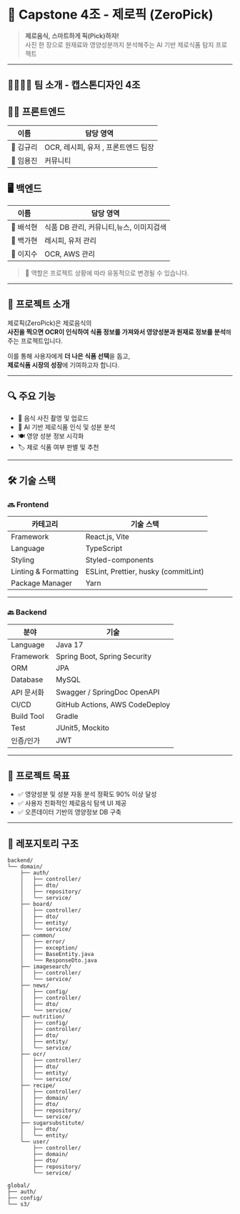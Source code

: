 # 🧪 Capstone 4조 - 제로픽 (ZeroPick)

> **제로음식, 스마트하게 픽(Pick)하자!**  
> 사진 한 장으로 원재료와 영양성분까지 분석해주는 AI 기반 제로식품 탐지 프로젝트

---

## 👨‍👩‍👧‍👦 팀 소개 - 캡스톤디자인 4조

## 👨‍💻 프론트엔드

| 이름 | 담당 영역 |
|------|------------|
| 👤 김규리 | OCR, 레시피, 유저 , 프론트엔드 팀장|
| 👤 임용진 | 커뮤니티  |

## 🖥️ 백엔드

| 이름 | 담당 영역 |
|------|------------|
| 👤 배석현 | 식품 DB 관리, 커뮤니티,뉴스, 이미지검색 |
| 👤 백가현 | 레시피, 유저 관리 |
| 👤 이지수 | OCR, AWS 관리 |

> 🔁 역할은 프로젝트 상황에 따라 유동적으로 변경될 수 있습니다.

---

## 📌 프로젝트 소개

제로픽(ZeroPick)은 제로음식의  
**사진을 찍으면 OCR이 인식하여 식품 정보를 가져와서 영양성분과 원재료 정보를 분석**해주는 프로젝트입니다.  

이를 통해 사용자에게 **더 나은 식품 선택**을 돕고,  
**제로식품 시장의 성장**에 기여하고자 합니다.

---

## 🔍 주요 기능

- 📸 음식 사진 촬영 및 업로드
- 🧠 AI 기반 제로식품 인식 및 성분 분석
- 🍽️ 영양 성분 정보 시각화
- 🏷️ 제로 식품 여부 판별 및 추천

---

## 🛠️ 기술 스택
### 🔜 Frontend

| 카테고리            | 기술 스택                                     |
|---------------------|-----------------------------------------------|
| Framework           | React.js, Vite                                |
| Language            | TypeScript                                     |
| Styling             | Styled-components                              |
| Linting & Formatting| ESLint, Prettier, husky (commitLint)          |
| Package Manager     | Yarn                                           |

---
### 🔙 Backend

| 분야        | 기술                                     |
|-------------|------------------------------------------|
| Language           | Java 17                                             |
| Framework          | Spring Boot, Spring Security                        |
| ORM         | JPA                                       |
| Database    | MySQL                                     |
| API 문서화         | Swagger / SpringDoc OpenAPI                         |
| CI/CD              | GitHub Actions, AWS CodeDeploy                      |
| Build Tool         | Gradle                                              |
| Test               | JUnit5, Mockito                                     |
| 인증/인가          | JWT                                                 |

---

## 🌱 프로젝트 목표

- ✅ 영양성분 및 성분 자동 분석 정확도 90% 이상 달성
- ✅ 사용자 친화적인 제로음식 탐색 UI 제공
- ✅ 오픈데이터 기반의 영양정보 DB 구축

---


## 📂 레포지토리 구조

```plaintext
backend/
└── domain/
    ├── auth/
    │   ├── controller/
    │   ├── dto/
    │   ├── repository/
    │   └── service/
    ├── board/
    │   ├── controller/
    │   ├── dto/
    │   ├── entity/
    │   └── service/
    ├── common/
    │   ├── error/
    │   ├── exception/
    │   ├── BaseEntity.java
    │   └── ResponseDto.java
    ├── imagesearch/
    │   ├── controller/
    │   └── service/
    ├── news/
    │   ├── config/
    │   ├── controller/
    │   ├── dto/
    │   └── service/
    ├── nutrition/
    │   ├── config/
    │   ├── controller/
    │   ├── dto/
    │   ├── entity/
    │   └── service/
    ├── ocr/
    │   ├── controller/
    │   ├── dto/
    │   ├── entity/
    │   └── service/
    ├── recipe/
    │   ├── controller/
    │   ├── domain/
    │   ├── dto/
    │   ├── repository/
    │   └── service/
    ├── sugarsubstitute/
    │   ├── dto/
    │   └── entity/
    └── user/
        ├── controller/
        ├── domain/
        ├── dto/
        ├── repository/
        └── service/

global/
├── auth/
├── config/
└── s3/


